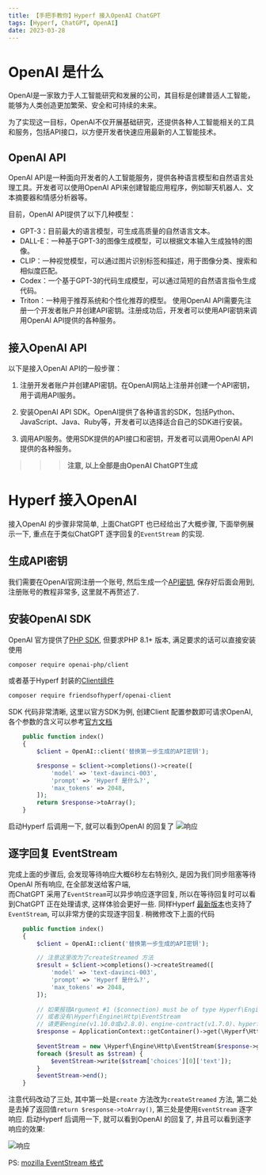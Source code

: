 ```yaml
---
title: 【手把手教你】Hyperf 接入OpenAI ChatGPT
tags: [Hyperf, ChatGPT, OpenAI]
date: 2023-03-28
---
```


# OpenAI 是什么
OpenAI是一家致力于人工智能研究和发展的公司，其目标是创建普适人工智能，能够为人类创造更加繁荣、安全和可持续的未来。

为了实现这一目标，OpenAI不仅开展基础研究，还提供各种人工智能相关的工具和服务，包括API接口，以方便开发者快速应用最新的人工智能技术。
## OpenAI API
OpenAI API是一种面向开发者的人工智能服务，提供各种语言模型和自然语言处理工具。开发者可以使用OpenAI API来创建智能应用程序，例如聊天机器人、文本摘要器和情感分析器等。

目前，OpenAI API提供了以下几种模型：

- GPT-3：目前最大的语言模型，可生成高质量的自然语言文本。
- DALL-E：一种基于GPT-3的图像生成模型，可以根据文本输入生成独特的图像。
- CLIP：一种视觉模型，可以通过图片识别标签和描述，用于图像分类、搜索和相似度匹配。
- Codex：一个基于GPT-3的代码生成模型，可以通过简短的自然语言指令生成代码。
- Triton：一种用于推荐系统和个性化推荐的模型。
使用OpenAI API需要先注册一个开发者账户并创建API密钥。注册成功后，开发者可以使用API密钥来调用OpenAI API提供的各种服务。
## 接入OpenAI API
以下是接入OpenAI API的一般步骤：

1. 注册开发者账户并创建API密钥。在OpenAI网站上注册并创建一个API密钥，用于调用API服务。

2. 安装OpenAI API SDK。OpenAI提供了各种语言的SDK，包括Python、JavaScript、Java、Ruby等，开发者可以选择适合自己的SDK进行安装。

3. 调用API服务。使用SDK提供的API接口和密钥，开发者可以调用OpenAI API提供的各种服务。


>>> **注意, 以上全部是由OpenAI ChatGPT生成**

# Hyperf 接入OpenAI

接入OpenAI 的步骤非常简单, 上面ChatGPT 也已经给出了大概步骤, 下面举例展示一下, 重点在于类似ChatGPT 逐字回复的`EventStream` 的实现.


## 生成API密钥
我们需要在OpenAI官网注册一个账号, 然后生成一个[API密钥](https://platform.openai.com/account/api-keys), 保存好后面会用到, 注册账号的教程非常多, 这里就不再赘述了.

## 安装OpenAI SDK
OpenAI 官方提供了[PHP SDK](https://github.com/openai-php/client), 但要求PHP 8.1+ 版本, 满足要求的话可以直接安装使用
```bash
composer require openai-php/client
```
或者基于Hyperf 封装的[Client组件](https://github.com/friendsofhyperf/openai-client)
```bash
composer require friendsofhyperf/openai-client
```

SDK 代码非常清晰, 这里以官方SDK为例, 创建Client 配置参数即可请求OpenAI, 各个参数的含义可以参考[官方文档](https://platform.openai.com/docs/api-reference/completions/create)
```php
    public function index()
    {
        $client = OpenAI::client('替换第一步生成的API密钥');

        $response = $client->completions()->create([
            'model' => 'text-davinci-003',
            'prompt' => 'Hyperf 是什么?',
            'max_tokens' => 2048,
        ]);
        return $response->toArray();
    }
```
启动Hyperf 后调用一下, 就可以看到OpenAI 的回复了
![响应](./img.png)

## 逐字回复 EventStream
完成上面的步骤后, 会发现等待响应大概6秒左右特别久, 是因为我们同步阻塞等待OpenAI 所有响应, 在全部发送给客户端,  
而ChatGPT 采用了`EventStream`可以异步响应逐字回复, 所以在等待回复时可以看到ChatGPT 正在处理请求, 这样体验会更好一些.
同样Hyperf [最新版本](https://github.com/hyperf/engine/pull/16)也支持了`EventStream`, 可以非常方便的实现逐字回复.
稍微修改下上面的代码
```php
    public function index()
    {
        $client = OpenAI::client('替换第一步生成的API密钥');

        // 注意这里改为了createStreamed 方法
        $result = $client->completions()->createStreamed([
            'model' => 'text-davinci-003',
            'prompt' => 'Hyperf 是什么?',
            'max_tokens' => 2048,
        ]);
        
        // 如果报错Argument #1 ($connection) must be of type Hyperf\Engine\Contract\Http\Writable
        // 或者没有\Hyperf\Engine\Http\EventStream
        // 请更新engine(v1.10.0或v2.8.0)、engine-contract(v1.7.0)、hyperf/http-server(v3.0.14)
        $response = ApplicationContext::getContainer()->get(\Hyperf\HttpServer\Contract\ResponseInterface::class);
        
        $eventStream = new \Hyperf\Engine\Http\EventStream($response->getConnection());
        foreach ($result as $stream) {
            $eventStream->write($stream['choices'][0]['text']);
        }
        $eventStream->end();
    }
```
注意代码改动了三处, 其中第一处是`create` 方法改为`createStreamed` 方法, 第二处是去掉了返回值`return $response->toArray()`, 第三处是使用`EventStream` 逐字响应.
启动Hyperf 后调用一下, 就可以看到OpenAI 的回复了, 并且可以看到逐字响应的效果:

![响应](./eventStream.gif)

PS: [mozilla EventStream 格式](https://developer.mozilla.org/zh-CN/docs/Web/API/Server-sent_events/Using_server-sent_events#%E4%BA%8B%E4%BB%B6%E6%B5%81%E6%A0%BC%E5%BC%8F) 
